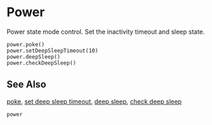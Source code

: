# Power

Power state mode control. Set the inactivity timeout and sleep state.

```cards
power.poke()
power.setDeepSleepTimeout(10)
power.deepSleep()
power.checkDeepSleep()
```

## See Also

[poke](/reference/power/poke),
[set deep sleep timeout](/reference/power/set-deep-sleep-timeout),
[deep sleep](/reference/power/deep-sleep),
[check deep sleep](/reference/power/deep-sleep)

```package
power
```